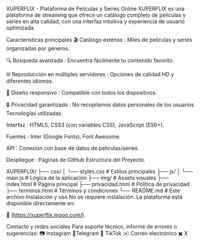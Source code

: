 
XUPERFLIX - Plataforma de Películas y Series Online
XUPERFLIX es una plataforma de streaming que ofrece un catálogo completo de películas y series en alta calidad, con una interfaz intuitiva y experiencia de usuario optimizada.

Características principales
🎬 Catálogo extenso : Miles de películas y series organizadas por géneros.

🔍 Búsqueda avanzada : Encuentra fácilmente tu contenido favorito.

🌐 Reproducción en múltiples servidores : Opciones de calidad HD y diferentes idiomas.

📱 Diseño responsivo : Compatible con todos los dispositivos.

🔒 Privacidad garantizada : No recopilamos datos personales de los usuarios
Tecnologías utilizadas.

Interfaz : HTML5, CSS3 (con variables CSS), JavaScript (ES6+).

Fuentes : Inter (Google Fonts), Font Awesome.

API : Conexión con base de datos de películas/series.

Despliegue : Páginas de GitHub
Estructura del Proyecto.

XUPERFLIX/
├── css/
│   └── styles.css          # Estilos principales
├── js/
│   └── main.js             # Lógica de la aplicación
├── img/                    # Assets visuales
├── index.html              # Página principal
├── privacidad.html         # Política de privacidad
├── terminos.html           # Términos y condiciones
└── README.md               # Este archivo
Instalación y uso
No se requiere instalación. La plataforma está disponible directamente en:

🔗 (https://xuperflix.mooo.com/).

Contacto y redes sociales
Para soporte técnico, informe de errores o sugerencias:
📷 Instagram
📱Telegram
🎵 TikTok
✉️ Correo electrónico
✖️ X

